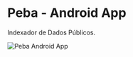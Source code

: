 # Peba - Android App
Indexador de Dados Públicos.

![Peba Android App](http://i.imgur.com/y6ElrpL.png)
